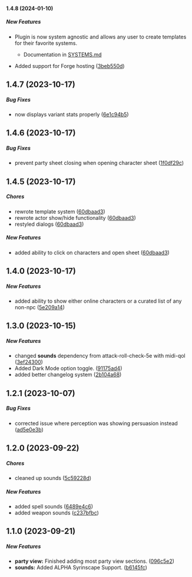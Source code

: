 #### 1.4.8 (2024-01-10)

##### New Features

*  Plugin is now system agnostic and allows any user to create templates for their favorite systems.
    * Documentation in [SYSTEMS.md]('https://github.com/EddieDover/theater-of-the-mind/SYSTEMS.md')

*  Added support for Forge hosting ([3beb550d](https://github.com/EddieDover/theater-of-the-mind/commit/3beb550d62030cd96a04aae7f06d399cd914fbb1))


## 1.4.7 (2023-10-17)

##### Bug Fixes

*  now displays variant stats properly ([6e1c94b5](https://github.com/EddieDover/theater-of-the-mind/commit/6e1c94b549a1019d43b195759536f686f822e11c))

## 1.4.6 (2023-10-17)

##### Bug Fixes

*  prevent party sheet closing when opening character sheet ([1f0df29c](https://github.com/EddieDover/theater-of-the-mind/commit/1f0df29ce5de6471333b3c50fc21a72a8aae82eb))

## 1.4.5 (2023-10-17)

##### Chores

* rewrote template system ([60dbaad3](https://github.com/EddieDover/theater-of-the-mind/commit/60dbaad30482cfc1c1006bb28d360d15d796a29f))
* rewrote actor show/hide functionality ([60dbaad3](https://github.com/EddieDover/theater-of-the-mind/commit/60dbaad30482cfc1c1006bb28d360d15d796a29f))
* restyled dialogs ([60dbaad3](https://github.com/EddieDover/theater-of-the-mind/commit/60dbaad30482cfc1c1006bb28d360d15d796a29f))


##### New Features

*  added ability to click on characters and open sheet ([60dbaad3](https://github.com/EddieDover/theater-of-the-mind/commit/60dbaad30482cfc1c1006bb28d360d15d796a29f))

## 1.4.0 (2023-10-17)

##### New Features

*  added ability to show either online characters or a curated list of any non-npc ([5e209a14](https://github.com/EddieDover/theater-of-the-mind/commit/5e209a140e2919710f7e1119dbfc3a0d7f82631e))

## 1.3.0 (2023-10-15)

##### New Features

*  changed **sounds** dependency from attack-roll-check-5e with midi-qol ([3ef24300](https://github.com/EddieDover/theater-of-the-mind/commit/3ef24300229b2365823791936000c11b28dd4561))
*  Added Dark Mode option toggle. ([91175ad4](https://github.com/EddieDover/theater-of-the-mind/commit/91175ad4a088c01ab937ded8be1cf61a5427e00a))
*  added better changelog system ([2b104a68](https://github.com/EddieDover/theater-of-the-mind/commit/2b104a68e4d2687fe3a4b0b25d7edb5166226ca9))

## 1.2.1 (2023-10-07)

##### Bug Fixes

*  corrected issue where perception was showing persuasion instead ([ad5e0e3b](https://github.com/EddieDover/theater-of-the-mind/commit/ad5e0e3b))

## 1.2.0 (2023-09-22)

##### Chores

*  cleaned up sounds ([5c59228d](https://github.com/EddieDover/theater-of-the-mind/commit/5c59228d))

##### New Features

*  added spell sounds ([6489e4c6](https://github.com/EddieDover/theater-of-the-mind/commit/6489e4c6))
*  added weapon sounds ([c237bfbc](https://github.com/EddieDover/theater-of-the-mind/commit/c237bfbc))

## 1.1.0 (2023-09-21)


##### New Features

* **party view:** Finished adding most party view sections. ([096c5e2](https://github.com/EddieDover/Theater-of-the-Mind/commit/096c5e273b1513347e9640636a61413163804b07))
* **sounds:** Added ALPHA Syrinscape Support. ([b6145fc](https://github.com/EddieDover/Theater-of-the-Mind/commit/b6145fcbe7e5107b43e13f6662312f1c2c70c244))
